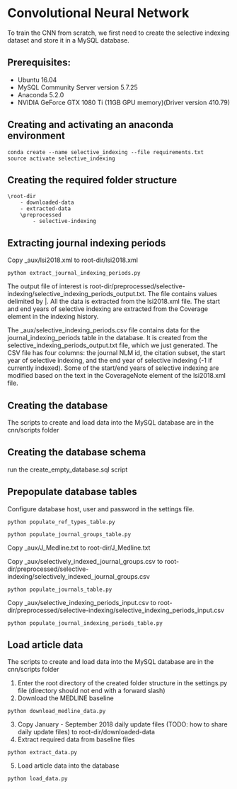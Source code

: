# Convolutional Neural Network

To train the CNN from scratch, we first need to create the selective indexing dataset and store it in a MySQL database.

## Prerequisites:

- Ubuntu 16.04
- MySQL Community Server version 5.7.25
- Anaconda 5.2.0
- NVIDIA GeForce GTX 1080 Ti (11GB GPU memory)(Driver version 410.79)

## Creating and activating an anaconda environment
```
conda create --name selective_indexing --file requirements.txt
source activate selective_indexing
```
## Creating the required folder structure

<!-- language: lang-none -->
    \root-dir
        - downloaded-data
        - extracted-data
        \preprocessed
            - selective-indexing

## Extracting journal indexing periods

Copy _aux/lsi2018.xml to root-dir/lsi2018.xml

```
python extract_journal_indexing_periods.py
```

The output file of interest is root-dir/preprocessed/selective-indexing/selective_indexing_periods_output.txt. The file contains values delimited by |. All the data is extracted from the lsi2018.xml file. The start and end years of selective indexing are extracted from the Coverage element in the indexing history.

The _aux/selective_indexing_periods.csv file contains data for the journal_indexing_periods table in the database. It is created from the selective_indexing_periods_output.txt file, which we just generated. The CSV file has four columns: the journal NLM id, the citation subset, the start year of selective indexing, and the end year of selective indexing (-1 if currently indexed). Some of the start/end years of selective indexing are modified based on the text in the CoverageNote element of the lsi2018.xml file.

## Creating the database

The scripts to create and load data into the MySQL database are in the cnn/scripts folder
    
## Creating the database schema

run the create_empty_database.sql script

## Prepopulate database tables

Configure database host, user and password in the settings file.

```
python populate_ref_types_table.py
```
```
python populate_journal_groups_table.py
```

Copy _aux/J_Medline.txt to root-dir/J_Medline.txt

Copy _aux/selectively_indexed_journal_groups.csv to root-dir/preprocessed/selective-indexing/selectively_indexed_journal_groups.csv
```
python populate_journals_table.py
```
Copy _aux/selective_indexing_periods_input.csv to root-dir/preprocessed/selective-indexing/selective_indexing_periods_input.csv
```
python populate_journal_indexing_periods_table.py
```


## Load article data

The scripts to create and load data into the MySQL database are in the cnn/scripts folder

1. Enter the root directory of the created folder structure in the settings.py file (directory should not end with a forward slash)
2. Download the MEDLINE baseline 
```
python download_medline_data.py
```
3. Copy January - September 2018 daily update files (TODO: how to share daily update files) to root-dir/downloaded-data
4. Extract required data from baseline files
```
python extract_data.py
```
5. Load article data into the database
```
python load_data.py
```



